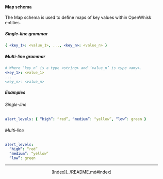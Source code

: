<!--
#
# Licensed to the Apache Software Foundation (ASF) under one or more
# contributor license agreements.  See the NOTICE file distributed with
# this work for additional information regarding copyright ownership.
# The ASF licenses this file to You under the Apache License, Version 2.0
# (the "License"); you may not use this file except in compliance with
# the License.  You may obtain a copy of the License at
#
#     http://www.apache.org/licenses/LICENSE-2.0
#
# Unless required by applicable law or agreed to in writing, software
# distributed under the License is distributed on an "AS IS" BASIS,
# WITHOUT WARRANTIES OR CONDITIONS OF ANY KIND, either express or implied.
# See the License for the specific language governing permissions and
# limitations under the License.
#
-->

#### Map schema

The Map schema is used to define maps of key values within OpenWhisk
entities.

##### Single-line grammar

```yaml
{ <key_1>: <value_1>, ..., <key_n>: <value_n> }
```

##### Multi-line grammar
```yaml
# Where ‘key_n’ is a type <string> and ‘value_n’ is type <any>.
<key_1>: <value_1>
...
<key_n>: <value_n>

```

##### Examples

###### Single-line

```yaml
alert_levels: { “high”: “red”, “medium”: “yellow”, “low”: green }
```

###### Multi-line

```yaml
alert_levels:
  “high”: “red”
  “medium”: “yellow”
  “low”: green
```
<!--
 Bottom Navigation
-->
---
<html>
<div align="center">
[Index](../README.md#index)
</div>
</html>
